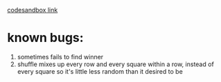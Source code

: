 [codesandbox link](https://codesandbox.io/p/github/leevayy/tic-tac-shuffle/main)

# known bugs:

1. sometimes fails to find winner
2. shuffle mixes up every row and every square within a row, instead of every square so it's little less random than it desired to be


